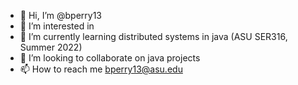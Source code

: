 - 👋 Hi, I’m @bperry13
- 👀 I’m interested in 
- 🌱 I’m currently learning distributed systems in java (ASU SER316, Summer 2022)
- 💞️ I’m looking to collaborate on java projects
- 📫 How to reach me bperry13@asu.edu

<!---
bperry13/bperry13 is a ✨ special ✨ repository because its `README.md` (this file) appears on your GitHub profile.
You can click the Preview link to take a look at your changes.
--->
